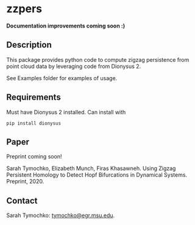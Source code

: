 # zzpers

**Documentation improvements coming soon :)**

## Description

This package provides python code to compute zigzag persistence from point cloud data by leveraging code from Dionysus 2.

See Examples folder for examples of usage.


## Requirements

Must have Dionysus 2 installed. Can install with

```pip install dionysus```


## Paper

Preprint coming soon!

Sarah Tymochko, Elizabeth Munch, Firas Khasawneh. Using Zigzag Persistent Homology to Detect Hopf Bifurcations in Dynamical Systems. Preprint, 2020.


## Contact

Sarah Tymochko: [tymochko@egr.msu.edu](mailto:tymochko@egr.msu.edu).
